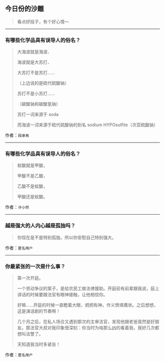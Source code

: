 ## 今日份的沙雕

> 看点好段子，有个好心情～


 
---

### 有哪些化学品具有误导人的俗名？

> 大海波就是海波、
> 
> 海波就是大苏打、
> 
> 大苏打不是苏打……
> 
> （上边说的是硫代硫酸钠）
> 
> 苏打不是小苏打……
> 
> （碳酸钠和碳酸氢钠）
> 
> 苏打一词来源于 soda
> 
> 而海波一词来源于硫代硫酸钠的别名 sodium HYPOsulfite（次亚硫酸钠）


作者：`段承焉`

---

### 有哪些化学品具有误导人的俗名？

> 蚁酸就是甲酸，
> 
> 甲酸不是乙酸，
> 
> 乙酸不是蚁酸，
> 
> 甲酸还是蚁酸。


作者：`许小然`

---

### 越是强大的人内心越是孤独吗？

> 你现在是不是特别孤独，所以你安慰自己特别强大。


作者：`匿名用户`

---

### 你最紧张的一次是什么事？

> 第一次开庭。
> 
> 一个劳动争议的案子，是给农民工做法律援助。开庭前有前辈跟我说，庭上讲话的时候要跟法官有眼神接触，让他相信你。
> 
> 好嘛……开庭的时候一直瞪着大眼，炯炯有神，作义愤填膺状。之后想想，这是演话剧的节奏啊！
> 
> 几个月之后，在私人场合又遇到那次的主审法官，发现他跟老爸竟然是好朋友。那法官大叔对我印象很深刻：你当时为啥那么凶的看着我，我好几次都想叫法警了。
> 
> 天知道我当时多紧张！


作者：`匿名用户`